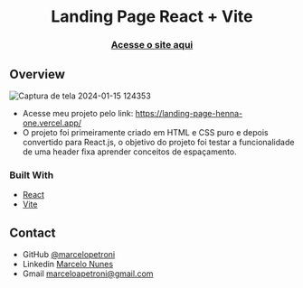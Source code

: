 <h1 align="center">Landing Page React + Vite</h1>

<div align="center">
  <h3> 
    <a href="https://landing-page-henna-one.vercel.app/">
      Acesse o site aqui
    </a>
  </h3>
</div>

<!-- OVERVIEW -->

## Overview
![Captura de tela 2024-01-15 124353](https://github.com/marcelopetroni/LandingPage/assets/105806830/7bd1336a-887e-487b-be90-ca31a6d926ad)


- Acesse meu projeto pelo link: https://landing-page-henna-one.vercel.app/
- O projeto foi primeiramente criado em HTML e CSS puro e depois convertido para React.js, o objetivo do projeto foi testar a funcionalidade de uma header fixa aprender conceitos de espaçamento.

### Built With

<!-- This section should list any major frameworks that you built your project using. Here are a few examples.-->

- [React](https://reactjs.org/)
- [Vite](https://vitejs.dev/)

## Contact

- GitHub [@marcelopetroni](https://github.com/marcelopetroni) 
- Linkedin [Marcelo Nunes](https://www.linkedin.com/in/marcelo-nunes-a8b7a223a/)
- Gmail [marceloapetroni@gmail.com](mailto:marceloapetroni@gmail.com)
